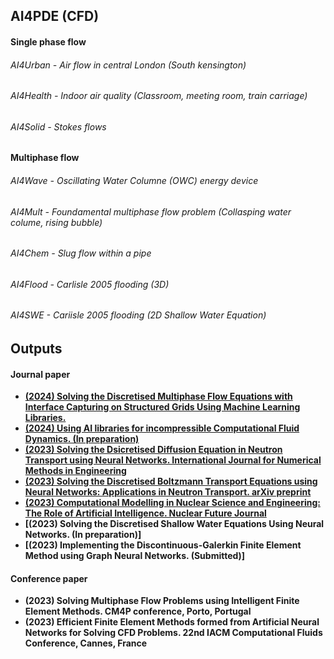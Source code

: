 ## AI4PDE (CFD)

#### Single phase flow 
###### AI4Urban  - Air flow in central London (South kensington) 
###### AI4Health - Indoor air quality (Classroom, meeting room, train carriage)
###### AI4Solid  - Stokes flows
#### Multiphase flow
###### AI4Wave  - Oscillating Water Columne (OWC) energy device 
###### AI4Mult  - Foundamental multiphase flow problem (Collasping water colume, rising bubble)
###### AI4Chem  - Slug flow within a pipe 
###### AI4Flood - Carlisle 2005 flooding (3D)
###### AI4SWE   - Cariisle 2005 flooding (2D Shallow Water Equation)

## Outputs

#### Journal paper
- **[(2024) Solving the Discretised
Multiphase Flow Equations with Interface Capturing on Structured Grids Using Machine Learning
Libraries.](http://arxiv.org/abs/2401.06755)**
- **[(2024) Using AI libraries for incompressible Computational Fluid Dynamics. (In preparation)](https://www.imperial.ac.uk/people/boyang.chen16/document/10322/AI_for_CFD/?AI_for_CFD.pdf)**
- **[(2023) Solving the Dsicretised Diffusion Equation in Neutron Transport using Neural Networks. International Journal for Numerical Methods in Engineering](http://doi.org/10.1002/nme.7321)**
- **[(2023) Solving the Discretised Boltzmann Transport Equations using Neural Networks: Applications in Neutron Transport. arXiv preprint](https://doi.org/10.48550/arXiv.2301.09991)**
- **[(2023) Computational Modelling in Nuclear Science and Engineering: The Role of Artificial Intelligence. Nuclear Future Journal](https://www.nuclearinst.com/Nuclear-Future-19)**
- **[(2023) Solving the Discretised Shallow Water Equations Using Neural Networks. (In preparation)]**
- **[(2023) Implementing the Discontinuous-Galerkin Finite Element Method using Graph Neural Networks. (Submitted)]**

#### Conference paper 
- **(2023) Solving Multiphase Flow Problems using Intelligent Finite Element Methods. CM4P conference, Porto, Portugal**
- **(2023) Efficient Finite Element Methods formed from Artificial Neural Networks for Solving CFD Problems. 22nd IACM Computational Fluids Conference, Cannes, France**

